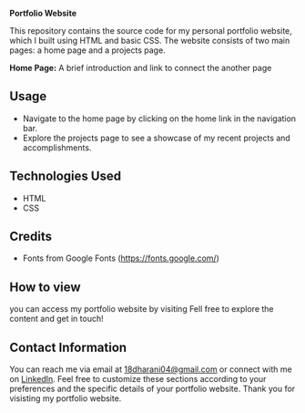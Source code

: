 **Portfolio Website**

This repository contains the source code for my personal portfolio website, which I built using HTML and basic CSS. The website consists of two main pages: a home page and a projects page.

**Home Page:**  A brief introduction and link to connect the another page

## Usage

- Navigate to the home page by clicking on the home link in the navigation bar.
- Explore the projects page to see a showcase of my recent projects and accomplishments.

## Technologies Used

- HTML
- CSS

## Credits
- Fonts from Google Fonts (https://fonts.google.com/)

## How to view
you can access my portfolio website by visiting   Fell free to explore the content and get in touch!

## Contact Information

You can reach me via email at 18dharani04@gmail.com or connect with me on [LinkedIn](https://www.linkedin.com/in/dharani-l-ab18b32b5/).
Feel free to customize these sections according to your preferences and the specific details of your portfolio website.
Thank you for visisting my portfolio website.


